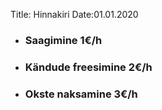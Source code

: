Title: Hinnakiri
Date:01.01.2020

 - ### Saagimine  1€/h 
 - ### Kändude freesimine 2€/h
 - ### Okste naksamine 3€/h


